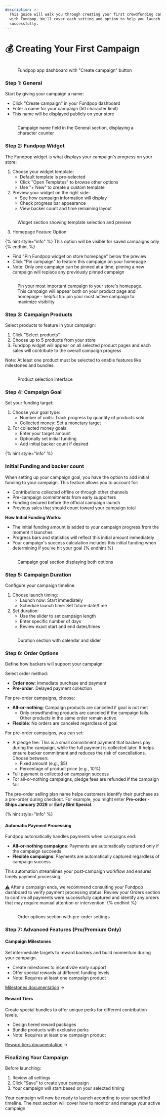 ```yaml
---
description: >-
  This guide will walk you through creating your first crowdfunding campaign
  with Fundpop. We'll cover each setting and option to help you launch
  successfully.
---
```


# 💰 Creating Your First Campaign

<figure><img src="../.gitbook/assets/FP-campaign-1.png" alt=""><figcaption><p>Fundpop app dashboard with "Create campaign" button</p></figcaption></figure>

### Step 1: General

Start by giving your campaign a name:

* Click "Create campaign" in your Fundpop dashboard
* Enter a name for your campaign (50 character limit)
* This name will be displayed publicly on your store

<figure><img src="../.gitbook/assets/FP-campaign-2.png" alt=""><figcaption><p>Campaign name field in the General section, displaying a character counter</p></figcaption></figure>

### Step 2: Fundpop Widget

The Fundpop widget is what displays your campaign's progress on your store:

1. Choose your widget template:
   * Default template is pre-selected
   * Click "Open Templates" to browse other options
   * Use "+ New" to create a custom template
2. Preview your widget on the right side:
   * See how campaign information will display
   * Check progress bar appearance
   * View backer count and time remaining layout

<figure><img src="../.gitbook/assets/FP-campaign-3.png" alt=""><figcaption><p>Widget section showing template selection and preview</p></figcaption></figure>

3. Homepage Feature Option:

{% hint style="info" %}
This option will be visible for saved campaigns only
{% endhint %}

* Find "Pin Fundpop widget on store homepage" below the preview
* Click "Pin campaign" to feature this campaign on your homepage
* Note: Only one campaign can be pinned at a time; pinning a new campaign will replace any previously pinned campaign

<figure><img src="../.gitbook/assets/FP-campaign-8.png" alt=""><figcaption><p>Pin your most important campaign to your store's homepage. This campaign will appear both on your product page and homepage - helpful tip: pin your most active campaign to maximize visibility</p></figcaption></figure>



### Step 3: Campaign Products

Select products to feature in your campaign:

1. Click "Select products"
2. Choose up to 5 products from your store
3. Fundpop widget will appear on all selected product pages and each sales will contribute to the overall campaign progress

Note: At least one product must be selected to enable features like milestones and bundles.

<figure><img src="../.gitbook/assets/FP-campaign-4.png" alt=""><figcaption><p>Product selection interface</p></figcaption></figure>

### Step 4: Campaign Goal

Set your funding target:

1. Choose your goal type:
   * Number of units: Track progress by quantity of products sold
   * Collected money: Set a monetary target
2. For collected money goals:
   * Enter your target amount
   * Optionally set initial funding
   * Add initial backer count if desired

{% hint style="info" %}
### Initial Funding and backer count

When setting up your campaign goal, you have the option to add initial funding to your campaign. This feature allows you to account for:

* Contributions collected offline or through other channels
* Pre-campaign commitments from early supporters
* Funding secured before the official campaign launch
* Previous sales that should count toward your campaign total

**How Initial Funding Works:**

* The initial funding amount is added to your campaign progress from the moment it launches
* Progress bars and statistics will reflect this initial amount immediately
* Your campaign's success calculation includes this initial funding when determining if you've hit your goal
{% endhint %}

<figure><img src="../.gitbook/assets/FP-campaign-5.png" alt=""><figcaption><p>Campaign goal section displaying both options</p></figcaption></figure>

### Step 5: Campaign Duration

Configure your campaign timeline:

1. Choose launch timing:
   * Launch now: Start immediately
   * Schedule launch time: Set future date/time
2. Set duration:
   * Use the slider to set campaign length
   * Enter specific number of days
   * Review exact start and end dates/times

<figure><img src="../.gitbook/assets/FP-campaign-6.png" alt=""><figcaption><p> Duration section with calendar and slider</p></figcaption></figure>

### Step 6: Order Options

Define how backers will support your campaign:

Select order method:

* **Order now**: Immediate purchase and payment
* **Pre-order**: Delayed payment collection

For pre-order campaigns, choose:

* **All-or-nothing**: Campaign products are canceled if goal is not met
  * Only crowdfunding products are canceled if the campaign fails. Other products in the same order remain active.
* **Flexible**: No orders are canceled regardless of goal

For pre-order campaigns, you can set:

* A pledge fee: This is a small commitment payment that backers pay during the campaign, while the full payment is collected later. It helps ensure backer commitment and reduces the risk of cancellations. Choose between:
  * Fixed amount (e.g., $5)
  * Percentage of product price (e.g., 10%)
* Full payment is collected on campaign success
* For all-or-nothing campaigns, pledge fees are refunded if the campaign fail

The pre-order selling plan name helps customers identify their purchase as a pre-order during checkout. For example, you might enter **Pre-order - Ships January 2026** or **Early Bird Special**.

{% hint style="info" %}
#### Automatic Payment Processing

Fundpop automatically handles payments when campaigns end:

* **All-or-nothing campaigns**: Payments are automatically captured only if the campaign succeeds
* **Flexible campaigns**: Payments are automatically captured regardless of campaign success

This automation streamlines your post-campaign workflow and ensures timely payment processing. \
\
[⚠️](https://emojipedia.org/warning) After a campaign ends, we recommend consulting your Fundpop dashboard to verify payment processing status. Review your Orders section to confirm all payments were successfully captured and  identify any orders that may require manual attention or intervention.
{% endhint %}

<figure><img src="../.gitbook/assets/FP-campaign-7.png" alt=""><figcaption><p> Order options section with pre-order settings</p></figcaption></figure>

### Step 7: Advanced Features (Pro/Premium Only)

#### Campaign Milestones

Set intermediate targets to reward backers and build momentum during your campaign.

* Create milestones to incentivize early support
* Offer special rewards at different funding levels
* Note: Requires at least one campaign product

[Milestones documentation](../advanced-features/milestones.md) →

#### Reward Tiers

Create special bundles to offer unique perks for different contribution levels.

* Design tiered reward packages
* Bundle products with exclusive perks
* Note: Requires at least one campaign product

[Reward tiers documentation](../advanced-features/reward-tiers.md) →

### Finalizing Your Campaign

Before launching:

1. Review all settings
2. Click "Save" to create your campaign
3. Your campaign will start based on your selected timing

Your campaign will now be ready to launch according to your specified timeline. The next section will cover how to monitor and manage your active campaign.
